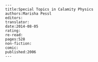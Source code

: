 
    ---
    title:Special Topics in Calamity Physics
    authors:Marisha Pessl
    editors:
    translator:
    date:2014-08-05
    rating:
    re-read:
    pages:528
    non-fiction:
    comic:
    published:2006
    ---

    